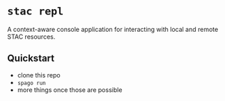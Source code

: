 `stac repl`
===========

A context-aware console application for interacting with local and remote STAC resources.

Quickstart
----------

- clone this repo
- `spago run`
- more things once those are possible